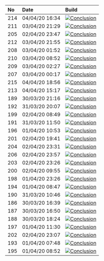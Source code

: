 | No  | Date           | Build                                                                                                                                                              |
| :-- | :------------- | :----------------------------------------------------------------------------------------------------------------------------------------------------------------- |
| 214 | 04/04/20 16:34 | [![Conclusion](https://img.shields.io/badge/build-pass-brightgreen)](https://github.com/e2e-boilerplate/webdriverio-commonjs-jasmine-expect/actions/runs/70739182) |
| 211 | 03/04/20 21:29 | [![Conclusion](https://img.shields.io/badge/build-pass-brightgreen)](https://github.com/e2e-boilerplate/webdriverio-commonjs-jasmine-expect/actions/runs/70303948) |
| 205 | 02/04/20 23:47 | [![Conclusion](https://img.shields.io/badge/build-pass-brightgreen)](https://github.com/e2e-boilerplate/webdriverio-commonjs-jasmine-expect/actions/runs/69561512) |
| 212 | 03/04/20 21:55 | [![Conclusion](https://img.shields.io/badge/build-pass-brightgreen)](https://github.com/e2e-boilerplate/webdriverio-commonjs-jasmine-expect/actions/runs/70310405) |
| 208 | 03/04/20 01:52 | [![Conclusion](https://img.shields.io/badge/build-pass-brightgreen)](https://github.com/e2e-boilerplate/webdriverio-commonjs-jasmine-expect/actions/runs/69617579) |
| 210 | 03/04/20 08:52 | [![Conclusion](https://img.shields.io/badge/build-pass-brightgreen)](https://github.com/e2e-boilerplate/webdriverio-commonjs-jasmine-expect/actions/runs/69863698) |
| 209 | 03/04/20 02:27 | [![Conclusion](https://img.shields.io/badge/build-fail-red)](https://github.com/e2e-boilerplate/webdriverio-commonjs-jasmine-expect/actions/runs/69637321)         |
| 207 | 03/04/20 00:17 | [![Conclusion](https://img.shields.io/badge/build-pass-brightgreen)](https://github.com/e2e-boilerplate/webdriverio-commonjs-jasmine-expect/actions/runs/69575061) |
| 215 | 04/04/20 18:56 | [![Conclusion](https://img.shields.io/badge/build-pass-brightgreen)](https://github.com/e2e-boilerplate/webdriverio-commonjs-jasmine-expect/actions/runs/70789795) |
| 213 | 04/04/20 15:17 | [![Conclusion](https://img.shields.io/badge/build-pass-brightgreen)](https://github.com/e2e-boilerplate/webdriverio-commonjs-jasmine-expect/actions/runs/70708804) |
| 189 | 30/03/20 21:16 | [![Conclusion](https://img.shields.io/badge/build-pass-brightgreen)](https://github.com/e2e-boilerplate/webdriverio-commonjs-jasmine-expect/actions/runs/66995930) |
| 192 | 31/03/20 20:07 | [![Conclusion](https://img.shields.io/badge/build-pass-brightgreen)](https://github.com/e2e-boilerplate/webdriverio-commonjs-jasmine-expect/actions/runs/67820188) |
| 199 | 02/04/20 08:49 | [![Conclusion](https://img.shields.io/badge/build-pass-brightgreen)](https://github.com/e2e-boilerplate/webdriverio-commonjs-jasmine-expect/actions/runs/69050061) |
| 191 | 31/03/20 11:50 | [![Conclusion](https://img.shields.io/badge/build-pass-brightgreen)](https://github.com/e2e-boilerplate/webdriverio-commonjs-jasmine-expect/actions/runs/67515316) |
| 196 | 01/04/20 10:53 | [![Conclusion](https://img.shields.io/badge/build-pass-brightgreen)](https://github.com/e2e-boilerplate/webdriverio-commonjs-jasmine-expect/actions/runs/68317202) |
| 201 | 02/04/20 19:41 | [![Conclusion](https://img.shields.io/badge/build-pass-brightgreen)](https://github.com/e2e-boilerplate/webdriverio-commonjs-jasmine-expect/actions/runs/69444254) |
| 204 | 02/04/20 23:31 | [![Conclusion](https://img.shields.io/badge/build-pass-brightgreen)](https://github.com/e2e-boilerplate/webdriverio-commonjs-jasmine-expect/actions/runs/69558998) |
| 206 | 02/04/20 23:57 | [![Conclusion](https://img.shields.io/badge/build-pass-brightgreen)](https://github.com/e2e-boilerplate/webdriverio-commonjs-jasmine-expect/actions/runs/69563403) |
| 203 | 02/04/20 23:26 | [![Conclusion](https://img.shields.io/badge/build-pass-brightgreen)](https://github.com/e2e-boilerplate/webdriverio-commonjs-jasmine-expect/actions/runs/69556670) |
| 200 | 02/04/20 09:55 | [![Conclusion](https://img.shields.io/badge/build-pass-brightgreen)](https://github.com/e2e-boilerplate/webdriverio-commonjs-jasmine-expect/actions/runs/69095319) |
| 198 | 01/04/20 23:26 | [![Conclusion](https://img.shields.io/badge/build-pass-brightgreen)](https://github.com/e2e-boilerplate/webdriverio-commonjs-jasmine-expect/actions/runs/68743230) |
| 194 | 01/04/20 08:47 | [![Conclusion](https://img.shields.io/badge/build-pass-brightgreen)](https://github.com/e2e-boilerplate/webdriverio-commonjs-jasmine-expect/actions/runs/68229586) |
| 190 | 31/03/20 10:46 | [![Conclusion](https://img.shields.io/badge/build-pass-brightgreen)](https://github.com/e2e-boilerplate/webdriverio-commonjs-jasmine-expect/actions/runs/67467860) |
| 186 | 30/03/20 16:39 | [![Conclusion](https://img.shields.io/badge/build-pass-brightgreen)](https://github.com/e2e-boilerplate/webdriverio-commonjs-jasmine-expect/actions/runs/66828393) |
| 187 | 30/03/20 16:50 | [![Conclusion](https://img.shields.io/badge/build-pass-brightgreen)](https://github.com/e2e-boilerplate/webdriverio-commonjs-jasmine-expect/actions/runs/66833715) |
| 188 | 30/03/20 18:24 | [![Conclusion](https://img.shields.io/badge/build-pass-brightgreen)](https://github.com/e2e-boilerplate/webdriverio-commonjs-jasmine-expect/actions/runs/66891625) |
| 197 | 01/04/20 11:30 | [![Conclusion](https://img.shields.io/badge/build-pass-brightgreen)](https://github.com/e2e-boilerplate/webdriverio-commonjs-jasmine-expect/actions/runs/68345948) |
| 202 | 02/04/20 23:07 | [![Conclusion](https://img.shields.io/badge/build-pass-brightgreen)](https://github.com/e2e-boilerplate/webdriverio-commonjs-jasmine-expect/actions/runs/69551307) |
| 193 | 01/04/20 07:48 | [![Conclusion](https://img.shields.io/badge/build-pass-brightgreen)](https://github.com/e2e-boilerplate/webdriverio-commonjs-jasmine-expect/actions/runs/68191352) |
| 195 | 01/04/20 08:52 | [![Conclusion](https://img.shields.io/badge/build-pass-brightgreen)](https://github.com/e2e-boilerplate/webdriverio-commonjs-jasmine-expect/actions/runs/68232080) |
